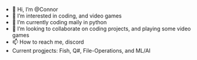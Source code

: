 - 👋 Hi, I’m @Connor
- 👀 I’m interested in coding, and video games
- 🌱 I’m currently coding maily in python
- 💞️ I’m looking to collaborate on coding projects, and playing some video games
- 📫 How to reach me, discord
- Current progjects: Fish, Q#, File-Operations, and ML/AI

<!---
Connor-Tal/Connor-Tal is a ✨ special ✨ repository because its `README.md` (this file) appears on your GitHub profile.
You can click the Preview link to take a look at your changes.
--->
